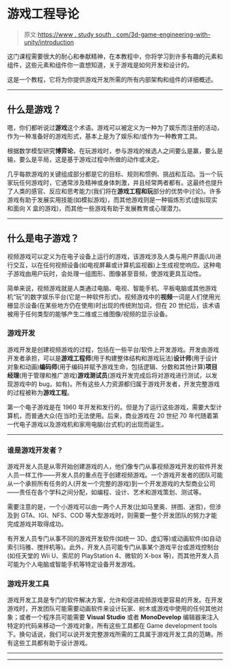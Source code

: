 # 游戏工程导论

> 原文:[https://www . study south . com/3d-game-engineering-with-unity/introduction](https://www.studytonight.com/3d-game-engineering-with-unity/introduction)

这门课程需要很大的耐心和奉献精神，在本教程中，你将学习到许多有趣的元素和组件，这些元素和组件你一直想知道，关于游戏是如何开发和设计的。

这是一个教程，它将为你提供游戏开发所需的所有内部架构和组件的详细概述。

* * *

## 什么是游戏？

嗯，你们都听说过**游戏**这个术语。游戏可以被定义为一种为了娱乐而注册的活动，作为一种准备好的游戏形式，基本上是为了娱乐和/或作为一种教育工具。

根据数学模型研究**博弈论**，在玩游戏时，参与游戏的候选人之间要么是赢，要么是输，要么是平局，这是基于游戏过程中所做的动作或决定。

几乎每款游戏的关键组成部分都是它的目标、规则和惯例、挑战和互动。当一个玩家玩任何游戏时，它通常涉及精神或身体刺激，并且经常两者都有。这最终也提升了人类的感官、反应和思考能力(我们将在**游戏工程和玩**部分的优势中讨论)。许多游戏有助于发展实用技能(如模拟游戏)，而其他游戏则是一种锻炼形式(虚拟现实和面向 X 盒的游戏)，而其他一些游戏有助于发展教育或心理潜力。

* * *

## 什么是电子游戏？

视频游戏可以定义为在电子设备上运行的游戏，该游戏涉及人类与用户界面(UI)进行交互，以在任何视频设备(如电视屏幕或计算机监视器)上生成视觉响应。这种电子游戏由用户玩时，会处理一组图形、图像甚至音频，使游戏更具互动性。

简单来说，视频游戏就是人类通过电脑、电视、智能手机、平板电脑或其他游戏机“玩”的数字娱乐平台(它是一种软件形式)。视频游戏中的**视频**一词是人们使用光栅显示设备(在某些地方仍在使用)时出现的传统附加词，但在 20 世纪后，该术语被用于任何类型的能够产生二维或三维图像/视频的显示设备。

### 游戏开发

游戏开发是创建视频游戏的过程，包括在一些平台/软件上开发游戏。开发由游戏开发者承担，可以是**游戏工程师**(用于构建整体结构和游戏玩法)**设计师**(用于设计对象和动画)**编码师**(用于编码并赋予游戏生命，包括逻辑、分数和其他计算)**项目经理**(用于管理和推广游戏)**游戏测试员**(游戏开发完成后将对游戏进行测试，以发现游戏中的 bug，如有)。所有这些人力资源都归属于游戏开发者，开发完整游戏的过程被称为**游戏工程**。

第一个电子游戏是在 1960 年开发和发行的。但是为了运行这些游戏，需要大型计算机，而普通大众(在当时)无法使用。后来，商业游戏在 20 世纪 70 年代随着第一代电子游戏以及游戏机和家用电脑(台式机)的出现而诞生。

* * *

### 谁是游戏开发者？

游戏开发人员是从零开始创建游戏的人，他们像专门从事视频游戏开发的软件开发人员一样工作——开发人员的重点在于创建视频游戏。一个游戏开发者的团队可能从一个承担所有任务的人(开发一个完整的游戏)到一个开发游戏的大型商业公司——责任在各个学科之间分配，如编程、设计、艺术和游戏策划、测试等。

需要注意的是，一个小游戏可以由一两个人开发(比如马里奥、拼图、迷宫)，但涉及到 GTA、IGI、NFS、COD 等大型游戏时，则需要一整个开发团队的努力才能完成游戏并取得成功。

有开发人员专门从事不同的游戏开发软件(如统一 3D、虚幻等)或动画软件(如自动索引玛雅、搅拌机等)。此外，开发人员可能专门从事某个游戏平台或游戏控制台(如任天堂的 Wii U、索尼的 PlayStation 4、微软的 X-box 等)，而其他开发人员可能为个人电脑或智能手机等特定设备开发游戏。

### 游戏开发工具

游戏开发工具是专门的软件解决方案，允许和促进视频游戏更容易的开发。在开发游戏时，开发团队可能需要动画软件来设计玩家、树木或游戏中使用的任何其他对象；或者一个程序员可能需要 **Visual Studio** 或者 **MonoDevelop** 编辑器来注入特定的代码来移动一个游戏对象，所有这些工具都在 Game development tools 下。换句话说，我们可以说开发完整游戏所需的工具属于游戏开发工具的范畴。所有这些工具都有助于设计游戏。

* * *

* * *